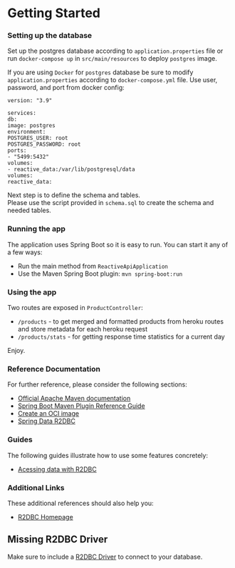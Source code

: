 # Getting Started

### Setting up the database

Set up the postgres database according to `application.properties` file or run `docker-compose up` in `src/main/resources` to deploy 
`postgres` image.  

If you are using `Docker` for `postgres` database be sure to modify `application.properties` according to `docker-compose.yml` file.
Use user, password, and port from docker config:

````
version: "3.9"

services:
db:
image: postgres
environment:
POSTGRES_USER: root
POSTGRES_PASSWORD: root
ports:
- "5499:5432"
volumes:
- reactive_data:/var/lib/postgresql/data
volumes:
reactive_data:
````

Next step is to define the schema and tables.  
Please use the script provided in `schema.sql` to create the schema and needed tables.

### Running the app
The application uses Spring Boot so it is easy to run. You can start it any of a few ways:

- Run the main method from `ReactiveApiApplication`
- Use the Maven Spring Boot plugin: `mvn spring-boot:run`


### Using the app
Two routes are exposed in `ProductController`:  
- `/products` - to get merged and formatted products from heroku routes and store metadata for each heroku request
- `/products/stats` - for getting response time statistics for a current day


Enjoy.
### Reference Documentation

For further reference, please consider the following sections:

* [Official Apache Maven documentation](https://maven.apache.org/guides/index.html)
* [Spring Boot Maven Plugin Reference Guide](https://docs.spring.io/spring-boot/docs/2.5.6/maven-plugin/reference/html/)
* [Create an OCI image](https://docs.spring.io/spring-boot/docs/2.5.6/maven-plugin/reference/html/#build-image)
* [Spring Data R2DBC](https://docs.spring.io/spring-boot/docs/2.5.6/reference/html/spring-boot-features.html#boot-features-r2dbc)

### Guides

The following guides illustrate how to use some features concretely:

* [Acessing data with R2DBC](https://spring.io/guides/gs/accessing-data-r2dbc/)

### Additional Links

These additional references should also help you:

* [R2DBC Homepage](https://r2dbc.io)

## Missing R2DBC Driver

Make sure to include a [R2DBC Driver](https://r2dbc.io/drivers/) to connect to your database.
